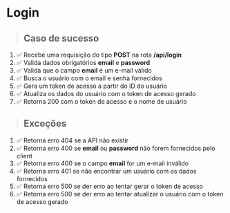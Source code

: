 # Login

> ## Caso de sucesso

1. ✅ Recebe uma requisição do tipo **POST** na rota **/api/login**
2. ✅ Valida dados obrigatórios **email** e **password**
3. ✅ Valida que o campo **email** é um e-mail válido
4. ✅ Busca o usuário com o email e senha fornecidos
5. ✅ Gera um token de acesso a partir do ID do usuário
6. ✅ Atualiza os dados do usuário com o token de acesso gerado
7. ✅ Retorna 200 com o token de acesso e o nome de usuário

> ## Exceções

1. ✅ Retorna erro 404 se a API não existir
2. ✅ Retorna erro 400 se **email** ou **password** não forem fornecidos pelo client
3. ✅ Retorna erro 400 se o campo **email** for um e-mail inválido
4. ✅ Retorna erro 401 se não encontrar um usuário com os dados fornecidos
5. ✅ Retorna erro 500 se der erro ao tentar gerar o token de acesso
6. ✅ Retorna erro 500 se der erro ao tentar atualizar o usuário com o token de acesso gerado
